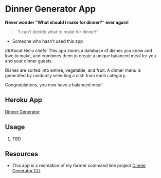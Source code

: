 # Dinner Generator App

**Never wonder "What should I make for dinner?" ever again!**

> “I can't decide what to make for dinner!”
- Someone who hasn't used this app

##About
Hello chefs! This app stores a database of dishes you know and love to make, and combines them to create a unique balanced meal for you and your dinner guests.

Dishes are sorted into entree, vegetable, and fruit. A dinner menu is generated by randomly selecting a dish from each category.

Congratulations, you now have a balanced meal!

## Heroku App
[Dinner Generator](https://dinner-generator.herokuapp.com/)


## Usage

1. TBD


## Resources

* This app is a recreation of my former command line project [Dinner Generator CLI](https://github.com/jindigiordano/phase-0-tracks/tree/master/8.5%20project)
